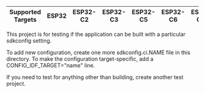 | Supported Targets | ESP32 | ESP32-C2 | ESP32-C3 | ESP32-C5 | ESP32-C6 | ESP32-C61 | ESP32-H2 | ESP32-H21 | ESP32-H4 | ESP32-P4 | ESP32-S2 | ESP32-S3 |
| ----------------- | ----- | -------- | -------- | -------- | -------- | --------- | -------- | --------- | -------- | -------- | -------- | -------- |

This project is for testing if the application can be built with a particular sdkconfig setting.

To add new configuration, create one more sdkconfig.ci.NAME file in this directory.
To make the configuration target-specific, add a CONFIG_IDF_TARGET="name" line.

If you need to test for anything other than building, create another test project.
